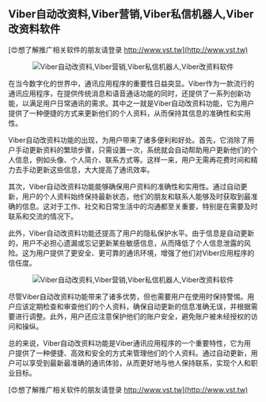 ## **Viber自动改资料,Viber营销,Viber私信机器人,Viber改资料软件**

[😍想了解推广相关软件的朋友请登录 http://www.vst.tw](http://www.vst.tw)

 <center><img src="https://vst.tw/MP4/tuiguang/png/0.png" alt="Viber自动改资料,Viber营销,Viber私信机器人,Viber改资料软件"></center>

在当今数字化的世界中，通讯应用程序的重要性日益突显。Viber作为一款流行的通讯应用程序，在提供传统消息和语音通话功能的同时，还提供了一系列创新功能，以满足用户日常通讯的需求。其中之一就是Viber自动改资料功能，它为用户提供了一种便捷的方式来更新他们的个人资料，从而保持其信息的准确性和实用性。

Viber自动改资料功能的出现，为用户带来了诸多便利和好处。首先，它消除了用户手动更新资料的繁琐步骤，只需设置一次，系统就会自动帮助用户更新他们的个人信息，例如头像、个人简介、联系方式等。这样一来，用户无需再花费时间和精力去手动更新这些信息，大大提高了通讯效率。

其次，Viber自动改资料功能能够确保用户资料的准确性和实用性。通过自动更新，用户的个人资料始终保持最新状态，他们的朋友和联系人能够及时获取到最准确的信息。这对于工作、社交和日常生活中的沟通都至关重要，特别是在需要及时联系和交流的情况下。

此外，Viber自动改资料功能还提高了用户的隐私保护水平。由于信息是自动更新的，用户不必担心遗漏或忘记更新某些敏感信息，从而降低了个人信息泄露的风险。这为用户提供了更安全、更可靠的通讯环境，增强了他们对Viber应用程序的信任度。

 <center><img src="https://vst.tw/MP4/tuiguang/png/5.png" alt="Viber自动改资料,Viber营销,Viber私信机器人,Viber改资料软件"></center>

尽管Viber自动改资料功能带来了诸多优势，但也需要用户在使用时保持警惕。用户应该定期检查和审查他们的个人资料，确保自动更新的信息准确无误，并根据需要进行调整。此外，用户还应注意保护他们的账户安全，避免账户被未经授权的访问和操纵。

总的来说，Viber自动改资料功能是Viber通讯应用程序的一个重要特性，它为用户提供了一种便捷、高效和安全的方式来管理他们的个人资料。通过自动更新，用户可以享受到最新最准确的通讯体验，从而更好地与他人保持联系，实现个人和职业目标。

[😍想了解推广相关软件的朋友请登录 http://www.vst.tw](http://www.vst.tw)



